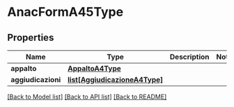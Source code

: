 # AnacFormA45Type

## Properties
Name | Type | Description | Notes
------------ | ------------- | ------------- | -------------
**appalto** | [**AppaltoA4Type**](AppaltoA4Type.md) |  | 
**aggiudicazioni** | [**list[AggiudicazioneA4Type]**](AggiudicazioneA4Type.md) |  | 

[[Back to Model list]](../README.md#documentation-for-models) [[Back to API list]](../README.md#documentation-for-api-endpoints) [[Back to README]](../README.md)

